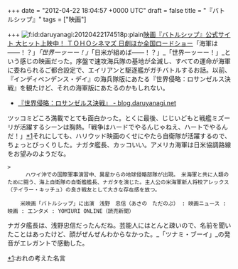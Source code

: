 
+++
date = "2012-04-22 18:04:57 +0000 UTC"
draft = false
title = "『バトルシップ』"
tags = ["映画"]

+++
<img src="http://cdn-ak.f.st-hatena.com/images/fotolife/d/daruyanagi/20120422/20120422174518.png" alt="f:id:daruyanagi:20120422174518p:plain" title="f:id:daruyanagi:20120422174518p:plain" class="hatena-fotolife"/><a href="http://battleship-movie.jp/">映画『バトルシップ』公式サイト 大ヒット上映中！ ＴＯＨＯシネマズ 日劇ほか全国ロードショー</a>「海軍は――！？」_「世界一ッーー！」_「日米が組めば――！？」_「世界一ッーー！」_という感じの映画だった。序盤で速攻海兵隊の基地が全滅し、すべての運命が海軍に委ねられるご都合設定で、エイリアンと駆逐艦がガチバトルするお話。以前、『インディペンデンス・デイ』の海兵隊版にあたる『世界侵略：ロサンゼルス決戦』を観たけど、それの海軍版にあたるのかもしれない。

<ul>
<li><a href="http://blog.daruyanagi.net/archives/218">
		     『世界侵略：ロサンゼルス決戦』 - blog.daruyanagi.net	</a></li>
</ul>ツッコミどころ満載でとても面白かった。とくに最後、じじいどもと戦艦ミズーリが活躍するシーンは胸熱。「戦争はハードでやるんじゃねえ、ハートでやるんだ！」<a href="#f1" name="fn1" title="おれの考えた名言">*1</a>それにしても、ハリウッド映画のくせにやたら自衛隊が活躍するので、ちょっとびっくりした。ナガタ艦長、カッコいい。アメリカ海軍は日米協調路線をお望みのようだな。

    >
        　ハワイ沖での国際軍事演習中、異星からの地球侵略部隊が出現。　米海軍と共に人類のために闘う、海上自衛隊の自衛艦艦長、ナガタを演じた。主人公の米海軍新人将校アレックス（テイラー・キッチュ）の良き戦友として大きな存在感を放つ。

        米映画「バトルシップ」に出演　浅野　忠信（あさの　ただのぶ） : 映画ニュース : 映画 : エンタメ : YOMIURI ONLINE（読売新聞）
    
ナガタ艦長は、浅野忠信だったんだね。芸能人にはとんと疎いので、名前を聞いたことはあったけど、顔がぜんぜんわからなかった。_「ツナミ・ブーイ」_の発音がエレガントで感動した。
<div class="footnote">
<a href="#fn1" name="f1" class="footnote-number">*1</a><span class="footnote-delimiter">:</span><span class="footnote-text">おれの考えた名言</span>
</div>

